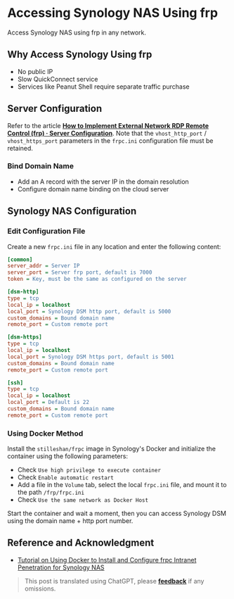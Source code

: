# Accessing Synology NAS Using frp

Access Synology NAS using frp in any network.

## Why Access Synology Using frp

- No public IP
- Slow QuickConnect service
- Services like Peanut Shell require separate traffic purchase

## Server Configuration

Refer to the article [**How to Implement External Network RDP Remote Control (frp) · Server Configuration**](https://wiki-power.com/en/%E5%A6%82%E4%BD%95%E5%AE%9E%E7%8E%B0%E5%A4%96%E7%BD%91RDP%E8%BF%9C%E6%8E%A7%EF%BC%88frp%EF%BC%89#%E6%9C%8D%E5%8A%A1%E7%AB%AF%E9%85%8D%E7%BD%AE). Note that the `vhost_http_port` / `vhost_https_port` parameters in the `frpc.ini` configuration file must be retained.

### Bind Domain Name

- Add an A record with the server IP in the domain resolution
- Configure domain name binding on the cloud server

## Synology NAS Configuration

### Edit Configuration File

Create a new `frpc.ini` file in any location and enter the following content:

```ini title="frpc.ini"
[common]
server_addr = Server IP
server_port = Server frp port, default is 7000
token = Key, must be the same as configured on the server

[dsm-http]
type = tcp
local_ip = localhost
local_port = Synology DSM http port, default is 5000
custom_domains = Bound domain name
remote_port = Custom remote port

[dsm-https]
type = tcp
local_ip = localhost
local_port = Synology DSM https port, default is 5001
custom_domains = Bound domain name
remote_port = Custom remote port

[ssh]
type = tcp
local_ip = localhost
local_port = Default is 22
custom_domains = Bound domain name
remote_port = Custom remote port
```

### Using Docker Method

Install the `stilleshan/frpc` image in Synology's Docker and initialize the container using the following parameters:

- Check `Use high privilege to execute container`
- Check `Enable automatic restart`
- Add a file in the `Volume` tab, select the local `frpc.ini` file, and mount it to the path `/frp/frpc.ini`
- Check `Use the same network as Docker Host`

Start the container and wait a moment, then you can access Synology DSM using the domain name + http port number.

## Reference and Acknowledgment

- [Tutorial on Using Docker to Install and Configure frpc Intranet Penetration for Synology NAS](https://www.ioiox.com/archives/26.html)

> This post is translated using ChatGPT, please [**feedback**](https://github.com/linyuxuanlin/Wiki_MkDocs/issues/new) if any omissions.